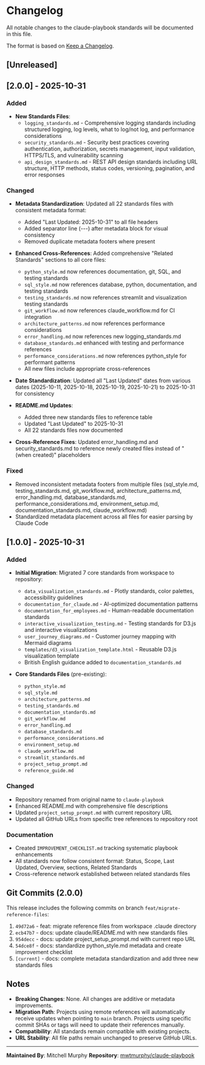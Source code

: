# Changelog

All notable changes to the claude-playbook standards will be documented in this file.

The format is based on [Keep a Changelog](https://keepachangelog.com/en/1.0.0/).

## [Unreleased]

## [2.0.0] - 2025-10-31

### Added

- **New Standards Files**:
  - `logging_standards.md` - Comprehensive logging standards including structured logging, log levels, what to log/not log, and performance considerations
  - `security_standards.md` - Security best practices covering authentication, authorization, secrets management, input validation, HTTPS/TLS, and vulnerability scanning
  - `api_design_standards.md` - REST API design standards including URL structure, HTTP methods, status codes, versioning, pagination, and error responses

### Changed

- **Metadata Standardization**: Updated all 22 standards files with consistent metadata format:
  - Added "Last Updated: 2025-10-31" to all file headers
  - Added separator line (---) after metadata block for visual consistency
  - Removed duplicate metadata footers where present

- **Enhanced Cross-References**: Added comprehensive "Related Standards" sections to all core files:
  - `python_style.md` now references documentation, git, SQL, and testing standards
  - `sql_style.md` now references database, python, documentation, and testing standards
  - `testing_standards.md` now references streamlit and visualization testing standards
  - `git_workflow.md` now references claude_workflow.md for CI integration
  - `architecture_patterns.md` now references performance considerations
  - `error_handling.md` now references new logging_standards.md
  - `database_standards.md` enhanced with testing and performance references
  - `performance_considerations.md` now references python_style for performant patterns
  - All new files include appropriate cross-references

- **Date Standardization**: Updated all "Last Updated" dates from various dates (2025-10-11, 2025-10-18, 2025-10-19, 2025-10-21) to 2025-10-31 for consistency

- **README.md Updates**:
  - Added three new standards files to reference table
  - Updated "Last Updated" to 2025-10-31
  - All 22 standards files now documented

- **Cross-Reference Fixes**: Updated error_handling.md and security_standards.md to reference newly created files instead of "(when created)" placeholders

### Fixed

- Removed inconsistent metadata footers from multiple files (sql_style.md, testing_standards.md, git_workflow.md, architecture_patterns.md, error_handling.md, database_standards.md, performance_considerations.md, environment_setup.md, documentation_standards.md, claude_workflow.md)
- Standardized metadata placement across all files for easier parsing by Claude Code

## [1.0.0] - 2025-10-31

### Added

- **Initial Migration**: Migrated 7 core standards from workspace to repository:
  - `data_visualization_standards.md` - Plotly standards, color palettes, accessibility guidelines
  - `documentation_for_claude.md` - AI-optimized documentation patterns
  - `documentation_for_employees.md` - Human-readable documentation standards
  - `interactive_visualization_testing.md` - Testing standards for D3.js and interactive visualizations
  - `user_journey_diagrams.md` - Customer journey mapping with Mermaid diagrams
  - `templates/d3_visualization_template.html` - Reusable D3.js visualization template
  - British English guidance added to `documentation_standards.md`

- **Core Standards Files** (pre-existing):
  - `python_style.md`
  - `sql_style.md`
  - `architecture_patterns.md`
  - `testing_standards.md`
  - `documentation_standards.md`
  - `git_workflow.md`
  - `error_handling.md`
  - `database_standards.md`
  - `performance_considerations.md`
  - `environment_setup.md`
  - `claude_workflow.md`
  - `streamlit_standards.md`
  - `project_setup_prompt.md`
  - `reference_guide.md`

### Changed

- Repository renamed from original name to `claude-playbook`
- Enhanced README.md with comprehensive file descriptions
- Updated `project_setup_prompt.md` with current repository URL
- Updated all GitHub URLs from specific tree references to repository root

### Documentation

- Created `IMPROVEMENT_CHECKLIST.md` tracking systematic playbook enhancements
- All standards now follow consistent format: Status, Scope, Last Updated, Overview, sections, Related Standards
- Cross-reference network established between related standards files

## Git Commits (2.0.0)

This release includes the following commits on branch `feat/migrate-reference-files`:

1. `49d72a6` - feat: migrate reference files from workspace .claude directory
2. `ecb47b7` - docs: update claude/README.md with new standards files
3. `954decc` - docs: update project_setup_prompt.md with current repo URL
4. `54dce8f` - docs: standardize python_style.md metadata and create improvement checklist
5. `[current]` - docs: complete metadata standardization and add three new standards files

## Notes

- **Breaking Changes**: None. All changes are additive or metadata improvements.
- **Migration Path**: Projects using remote references will automatically receive updates when pointing to `main` branch. Projects using specific commit SHAs or tags will need to update their references manually.
- **Compatibility**: All standards remain compatible with existing projects.
- **URL Stability**: All file paths remain unchanged to preserve GitHub URLs.

---

**Maintained By**: Mitchell Murphy
**Repository**: [mwtmurphy/claude-playbook](https://github.com/mwtmurphy/claude-playbook)
